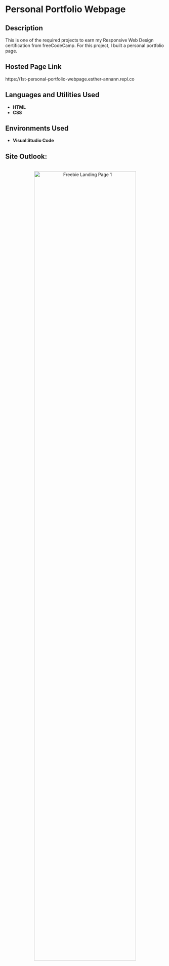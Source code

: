 <h1>Personal Portfolio Webpage</h1>

<h2>Description</h2>
This is one of the required projects to earn my Responsive Web Design certification from freeCodeCamp. For this project, I built a personal portfolio page.
<br />

<h2>Hosted Page Link</h2>
https://1st-personal-portfolio-webpage.esther-annann.repl.co

<h2>Languages and Utilities Used</h2>

- <b>HTML</b> 
- <b>CSS</b>

<h2>Environments Used </h2>

- <b>Visual Studio Code</b>

<h2>Site Outlook:</h2>

<p align="center">
<br/>
<img src="https://user-images.githubusercontent.com/73527320/189928473-9121d2b4-c409-4851-98f9-7007482c00a6.png" height="80%" width="80%" alt="Freebie Landing Page 1"/>
</P>
